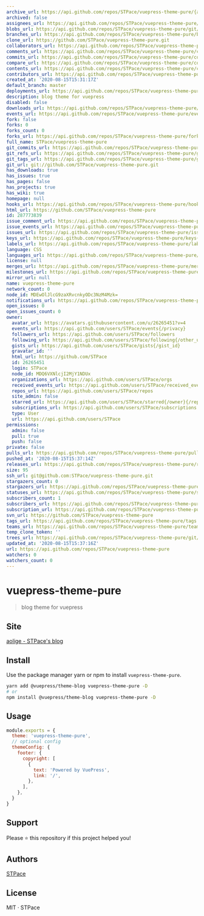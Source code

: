 ```yaml
---
archive_url: https://api.github.com/repos/STPace/vuepress-theme-pure/{archive_format}{/ref}
archived: false
assignees_url: https://api.github.com/repos/STPace/vuepress-theme-pure/assignees{/user}
blobs_url: https://api.github.com/repos/STPace/vuepress-theme-pure/git/blobs{/sha}
branches_url: https://api.github.com/repos/STPace/vuepress-theme-pure/branches{/branch}
clone_url: https://github.com/STPace/vuepress-theme-pure.git
collaborators_url: https://api.github.com/repos/STPace/vuepress-theme-pure/collaborators{/collaborator}
comments_url: https://api.github.com/repos/STPace/vuepress-theme-pure/comments{/number}
commits_url: https://api.github.com/repos/STPace/vuepress-theme-pure/commits{/sha}
compare_url: https://api.github.com/repos/STPace/vuepress-theme-pure/compare/{base}...{head}
contents_url: https://api.github.com/repos/STPace/vuepress-theme-pure/contents/{+path}
contributors_url: https://api.github.com/repos/STPace/vuepress-theme-pure/contributors
created_at: '2020-08-15T15:31:17Z'
default_branch: master
deployments_url: https://api.github.com/repos/STPace/vuepress-theme-pure/deployments
description: blog theme for vuepress
disabled: false
downloads_url: https://api.github.com/repos/STPace/vuepress-theme-pure/downloads
events_url: https://api.github.com/repos/STPace/vuepress-theme-pure/events
fork: false
forks: 0
forks_count: 0
forks_url: https://api.github.com/repos/STPace/vuepress-theme-pure/forks
full_name: STPace/vuepress-theme-pure
git_commits_url: https://api.github.com/repos/STPace/vuepress-theme-pure/git/commits{/sha}
git_refs_url: https://api.github.com/repos/STPace/vuepress-theme-pure/git/refs{/sha}
git_tags_url: https://api.github.com/repos/STPace/vuepress-theme-pure/git/tags{/sha}
git_url: git://github.com/STPace/vuepress-theme-pure.git
has_downloads: true
has_issues: true
has_pages: false
has_projects: true
has_wiki: true
homepage: null
hooks_url: https://api.github.com/repos/STPace/vuepress-theme-pure/hooks
html_url: https://github.com/STPace/vuepress-theme-pure
id: 287773839
issue_comment_url: https://api.github.com/repos/STPace/vuepress-theme-pure/issues/comments{/number}
issue_events_url: https://api.github.com/repos/STPace/vuepress-theme-pure/issues/events{/number}
issues_url: https://api.github.com/repos/STPace/vuepress-theme-pure/issues{/number}
keys_url: https://api.github.com/repos/STPace/vuepress-theme-pure/keys{/key_id}
labels_url: https://api.github.com/repos/STPace/vuepress-theme-pure/labels{/name}
language: CSS
languages_url: https://api.github.com/repos/STPace/vuepress-theme-pure/languages
license: null
merges_url: https://api.github.com/repos/STPace/vuepress-theme-pure/merges
milestones_url: https://api.github.com/repos/STPace/vuepress-theme-pure/milestones{/number}
mirror_url: null
name: vuepress-theme-pure
network_count: 0
node_id: MDEwOlJlcG9zaXRvcnkyODc3NzM4Mzk=
notifications_url: https://api.github.com/repos/STPace/vuepress-theme-pure/notifications{?since,all,participating}
open_issues: 0
open_issues_count: 0
owner:
  avatar_url: https://avatars.githubusercontent.com/u/26265451?v=4
  events_url: https://api.github.com/users/STPace/events{/privacy}
  followers_url: https://api.github.com/users/STPace/followers
  following_url: https://api.github.com/users/STPace/following{/other_user}
  gists_url: https://api.github.com/users/STPace/gists{/gist_id}
  gravatar_id: ''
  html_url: https://github.com/STPace
  id: 26265451
  login: STPace
  node_id: MDQ6VXNlcjI2MjY1NDUx
  organizations_url: https://api.github.com/users/STPace/orgs
  received_events_url: https://api.github.com/users/STPace/received_events
  repos_url: https://api.github.com/users/STPace/repos
  site_admin: false
  starred_url: https://api.github.com/users/STPace/starred{/owner}{/repo}
  subscriptions_url: https://api.github.com/users/STPace/subscriptions
  type: User
  url: https://api.github.com/users/STPace
permissions:
  admin: false
  pull: true
  push: false
private: false
pulls_url: https://api.github.com/repos/STPace/vuepress-theme-pure/pulls{/number}
pushed_at: '2020-08-15T15:37:14Z'
releases_url: https://api.github.com/repos/STPace/vuepress-theme-pure/releases{/id}
size: 95
ssh_url: git@github.com:STPace/vuepress-theme-pure.git
stargazers_count: 0
stargazers_url: https://api.github.com/repos/STPace/vuepress-theme-pure/stargazers
statuses_url: https://api.github.com/repos/STPace/vuepress-theme-pure/statuses/{sha}
subscribers_count: 1
subscribers_url: https://api.github.com/repos/STPace/vuepress-theme-pure/subscribers
subscription_url: https://api.github.com/repos/STPace/vuepress-theme-pure/subscription
svn_url: https://github.com/STPace/vuepress-theme-pure
tags_url: https://api.github.com/repos/STPace/vuepress-theme-pure/tags
teams_url: https://api.github.com/repos/STPace/vuepress-theme-pure/teams
temp_clone_token: ''
trees_url: https://api.github.com/repos/STPace/vuepress-theme-pure/git/trees{/sha}
updated_at: '2020-08-15T15:37:16Z'
url: https://api.github.com/repos/STPace/vuepress-theme-pure
watchers: 0
watchers_count: 0
---
```


# vuepress-theme-pure

> blog theme for vuepress

## Site

[aolige - STPace's blog](http://www.hellopan.top/aolige/)

## Install

Use the package manager yarn or npm to install `vuepress-theme-pure`.

```bash
yarn add @vuepress/theme-blog vuepress-theme-pure -D
# or
npm install @vuepress/theme-blog vuepress-theme-pure -D
```

## Usage

```js
module.exports = {
  theme: 'vuepress-theme-pure',
  // optional config
  themeConfig: {
    footer: {
      copyright: [
        {
          text: 'Powered by VuePress',
          link: '/',
        },
      ],
    },
  }
}
```

## Support

Please :star: this repository if this project helped you!

## Authors

[STPace](https://github.com/STPace)

## License

MIT · STPace
